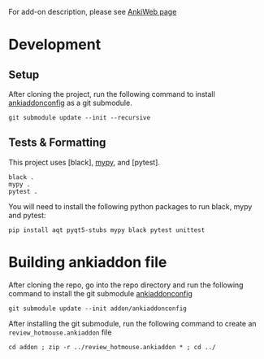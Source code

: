 For add-on description, please see [AnkiWeb page](https://ankiweb.net/shared/info/1928346827)
# Development
## Setup
After cloning the project, run the following command to install [ankiaddonconfig](https://github.com/BlueGreenMagick/ankiaddonconfig/) as a git submodule.
```
git submodule update --init --recursive
```

## Tests & Formatting
This project uses [black], [mypy](https://github.com/python/mypy), and [pytest].

```
black .
mypy .
pytest .
```

You will need to install the following python packages to run black, mypy and pytest: 
```
pip install aqt pyqt5-stubs mypy black pytest unittest
```

# Building ankiaddon file
After cloning the repo, go into the repo directory and run the following command to install the git submodule [ankiaddonconfig](https://github.com/BlueGreenMagick/ankiaddonconfig/)
```
git submodule update --init addon/ankiaddonconfig
```
After installing the git submodule, run the following command to create an `review_hotmouse.ankiaddon` file
```
cd addon ; zip -r ../review_hotmouse.ankiaddon * ; cd ../
```